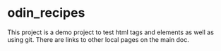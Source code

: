 # odin_recipes
This project is a demo project to test html tags and elements as well as using git.
There are links to other local pages on the main doc.